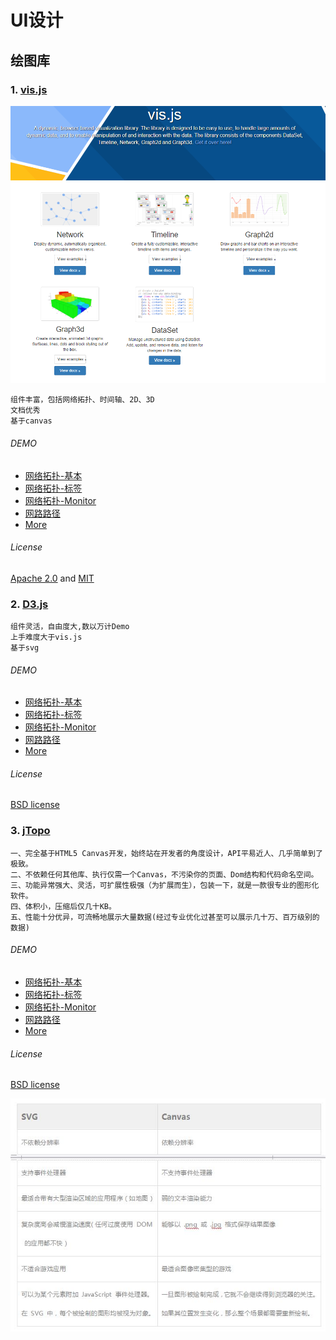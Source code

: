 # UI设计


## 绘图库
### 1. [vis.js](http://visjs.org/)
![vis](img/vis.png)
```
组件丰富，包括网络拓扑、时间轴、2D、3D
文档优秀
基于canvas
```
###### DEMO

- [网络拓扑-基本](http://visjs.org/examples/network/nodeStyles/images.html)
- [网络拓扑-标签](http://visjs.org/examples/network/exampleApplications/nodeLegend.html)
- [网络拓扑-Monitor](http://visjs.org/examples/network/data/datasets.html)
- [网路路径](http://visjs.org/examples/network/edgeStyles/arrows.html)
- [More](http://visjs.org/network_examples.html)

###### License
[Apache 2.0](http://www.apache.org/licenses/LICENSE-2.0) and [MIT](http://opensource.org/licenses/MIT)


### 2. [D3.js](https://d3js.org/)
```
组件灵活，自由度大,数以万计Demo
上手难度大于vis.js
基于svg
```
###### DEMO

- [网络拓扑-基本](http://ahmetrasit.com/blosum/)
- [网络拓扑-标签](http://blockbuilder.org/emeeks/39fea1d900964379416b)
- [网络拓扑-Monitor](https://piratepeel.github.io/proximitynetwork.html)
- [网路路径](http://blockbuilder.org/emeeks/040c4eb87d36de3c87d3)
- [More](https://github.com/d3/d3/wiki/Gallery)

###### License
[BSD license](https://opensource.org/licenses/BSD-3-Clause)

### 3. [jTopo](https://d3js.org/)
```
一、完全基于HTML5 Canvas开发，始终站在开发者的角度设计，API平易近人、几乎简单到了极致。
二、不依赖任何其他库、执行仅需一个Canvas，不污染你的页面、Dom结构和代码命名空间。
三、功能异常强大、灵活，可扩展性极强（为扩展而生），包装一下，就是一款很专业的图形化软件。
四、体积小，压缩后仅几十KB。
五、性能十分优异，可流畅地展示大量数据(经过专业优化过甚至可以展示几十万、百万级别的数据)
```
###### DEMO

- [网络拓扑-基本](http://www.jtopo.com/demo/pstn.html)
- [网络拓扑-标签](http://www.jtopo.com/demo/node-label-position.html)
- [网络拓扑-Monitor](http://www.jtopo.com/demo/topo-alarm.html)
- [网路路径](http://www.jtopo.com/demo/bundlelink.html)
- [More](https://github.com/d3/d3/wiki/Gallery)

###### License
[BSD license](https://opensource.org/licenses/BSD-3-Clause) 

![SVG与Canvas对比](img/svg-vs-canvas.jpg)